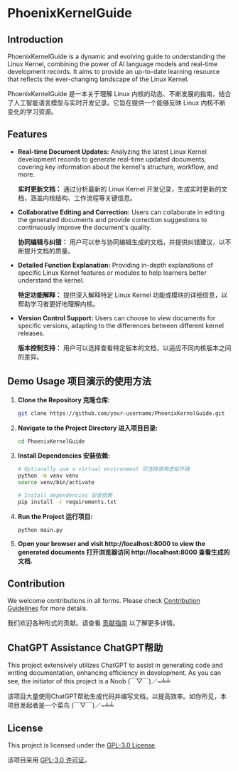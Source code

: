 # PhoenixKernelGuide

## Introduction

PhoenixKernelGuide is a dynamic and evolving guide to understanding the Linux Kernel, combining the power of AI language models and real-time development records. It aims to provide an up-to-date learning resource that reflects the ever-changing landscape of the Linux Kernel.

PhoenixKernelGuide 是一本关于理解 Linux 内核的动态、不断发展的指南，结合了人工智能语言模型与实时开发记录。它旨在提供一个能够反映 Linux 内核不断变化的学习资源。

## Features

- **Real-time Document Updates:** Analyzing the latest Linux Kernel development records to generate real-time updated documents, covering key information about the kernel's structure, workflow, and more.

  **实时更新文档：** 通过分析最新的 Linux Kernel 开发记录，生成实时更新的文档，涵盖内核结构、工作流程等关键信息。

- **Collaborative Editing and Correction:** Users can collaborate in editing the generated documents and provide correction suggestions to continuously improve the document's quality.

  **协同编辑与纠错：** 用户可以参与协同编辑生成的文档，并提供纠错建议，以不断提升文档的质量。

- **Detailed Function Explanation:** Providing in-depth explanations of specific Linux Kernel features or modules to help learners better understand the kernel.

  **特定功能解释：** 提供深入解释特定 Linux Kernel 功能或模块的详细信息，以帮助学习者更好地理解内核。

- **Version Control Support:** Users can choose to view documents for specific versions, adapting to the differences between different kernel releases.

  **版本控制支持：** 用户可以选择查看特定版本的文档，以适应不同内核版本之间的差异。

## Demo Usage 项目演示的使用方法

1. **Clone the Repository 克隆仓库:**

   ```bash
   git clone https://github.com/your-username/PhoenixKernelGuide.git
   ```

2. **Navigate to the Project Directory 进入项目目录:**

   ```bash
   cd PhoenixKernelGuide
   ```

3. **Install Dependencies 安装依赖:**

   ```bash
   # Optionally use a virtual environment 可选择使用虚拟环境
   python -m venv venv
   source venv/bin/activate

   # Install dependencies 安装依赖
   pip install -r requirements.txt
   ```

4. **Run the Project 运行项目:**

   ```bash
   python main.py
   ```

5. **Open your browser and visit http://localhost:8000 to view the generated documents 打开浏览器访问 http://localhost:8000 查看生成的文档.**

## Contribution

We welcome contributions in all forms. Please check [Contribution Guidelines](CONTRIBUTING.md) for more details.

我们欢迎各种形式的贡献。请查看 [贡献指南](CONTRIBUTING.md) 以了解更多详情。

## ChatGPT Assistance ChatGPT帮助

This project extensively utilizes ChatGPT to assist in generating code and writing documentation, enhancing efficiency in development. 
As you can see, the initiator of this project is a Noob (￣▽￣)／~╧╧

该项目大量使用ChatGPT帮助生成代码并编写文档，以提高效率。如你所见，本项目发起者是一个菜鸟 (￣▽￣)／~╧╧

## License

This project is licensed under the [GPL-3.0 License](LICENSE).

该项目采用 [GPL-3.0 许可证](LICENSE)。